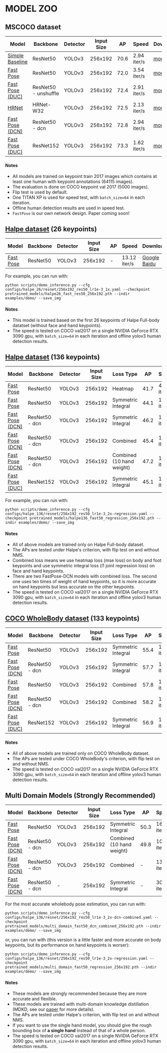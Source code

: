 # MODEL ZOO

## MSCOCO dataset 

| Model                    | Backbone | Detector | Input Size |     AP     | Speed |  Download | Config | Training Log |  
|--------------------------|----------|----------|------------|------------|-------|-----------|--------|--------------|
|[Simple Baseline](../configs/coco/resnet/256x192_res50_lr1e-3_1x-simple.yaml)    | ResNet50           | YOLOv3 | 256x192            | 70.6        | 2.94 iter/s | [model](https://drive.google.com/open?id=1nxyfUbvWDaaT9eDM7Y31ScSVPlGy6gfw) | [cfg](../configs/coco/resnet/256x192_res50_lr1e-3_1x-simple.yaml)    | [log](logs/simple_res50_256x192.log) |
|[Fast Pose](../configs/coco/resnet/256x192_res50_lr1e-3_1x.yaml)    | ResNet50           | YOLOv3 | 256x192            | 72.0        | 3.54 iter/s | [model](https://drive.google.com/open?id=1kQhnMRURFiy7NsdS8EFL-8vtqEXOgECn) | [cfg](../configs/coco/resnet/256x192_res50_lr1e-3_1x.yaml)    | [log](logs/fast_res50_256x192.log) |
|[Fast Pose (DUC)](../configs/coco/resnet/256x192_res50_lr1e-3_1x-duc.yaml)    | ResNet50 - unshuffle           | YOLOv3 | 256x192            | 72.4        | 2.91 iter/s | [model](https://drive.google.com/open?id=1RlnL_YnnmgOM4L9L2szFdUnTjwptqtL-) | [cfg](../configs/coco/resnet/256x192_res50_lr1e-3_1x-duc.yaml)    | [log](logs/fast_421_res50-shuffle_256x192.log) |
|[HRNet](../configs/coco/hrnet/256x192_w32_lr1e-3.yaml)    | HRNet-W32           | YOLOv3 | 256x192            | 72.5        | 2.13 iter/s | [model](https://drive.google.com/open?id=1i63BPlOnp2vSjIZ7ni4Yp3RCPQwqe922) | [cfg](../configs/coco/hrnet/256x192_w32_lr1e-3.yaml)    | [log](logs/hrnet_w32_256x192.log) |
|[Fast Pose (DCN)](../configs/coco/resnet/256x192_res50_lr1e-3_2x-dcn.yaml)    | ResNet50 - dcn           | YOLOv3 | 256x192            | 72.8        | 2.94 iter/s | [model](https://drive.google.com/open?id=1zUz9YIk6eALCbZrukxD7kQ554nhi1pVv) | [cfg](../configs/coco/resnet/256x192_res50_lr1e-3_2x-dcn.yaml)    | [log](logs/fast_dcn_res50_256x192.log) |
|[Fast Pose (DUC)](../configs/coco/resnet/256x192_res152_lr1e-3_1x-duc.yaml)    | ResNet152           | YOLOv3 | 256x192            | 73.3        | 1.62 iter/s | [model](https://drive.google.com/open?id=1kfyedqyn8exjbbNmYq8XGd2EooQjPtF9) | [cfg](../configs/coco/resnet/256x192_res152_lr1e-3_1x-duc.yaml)    | [log](logs/fast_421_res152_256x192.log) |

#### Notes
- All models are trained on keypoint train 2017 images which contains at least one human with keypoint annotations (64115 images).
- The evaluation is done on COCO keypoint val 2017 (5000 images).
- Flip test is used by default.
- One TITAN XP is used for speed test, with `batch_size=64` in each iteration.
- Offline human detection results are used in speed test.
- `FastPose` is our own network design. Paper coming soon!


## [Halpe dataset](https://github.com/Fang-Haoshu/Halpe-FullBody) (26 keypoints)

| Model                    | Backbone | Detector | Input Size |     AP     | Speed |  Download | Config |  
|--------------------------|----------|----------|------------|------------|-------|-----------|--------|
|[Fast Pose](../configs/halpe_26/resnet/256x192_res50_lr1e-3_1x.yaml)    | ResNet50           | YOLOv3 | 256x192            | -        | 13.12 iter/s | [Google](https://drive.google.com/file/d/1S-ROA28de-1zvLv-hVfPFJ5tFBYOSITb/view?usp=sharing) [Baidu](https://pan.baidu.com/s/1lvzMhoYgS6o6n8lVDx3GtQ) | [cfg](../configs/halpe_26/resnet/256x192_res50_lr1e-3_1x.yaml)    |

For example, you can run with:
```
python scripts/demo_inference.py --cfg configs/halpe_26/resnet/256x192_res50_lr1e-3_1x.yaml --checkpoint pretrained_models/halpe26_fast_res50_256x192.pth --indir examples/demo/ --save_img
```

#### Notes
- This model is trained based on the first 26 keypoints of Halpe Full-body datatset (without face and hand keypoints).
- The speed is tested on COCO val2017 on a single NVIDIA GeForce RTX 3090 gpu, with `batch_size=64` in each iteration and offline yolov3 human detection results.

## [Halpe dataset](https://github.com/Fang-Haoshu/Halpe-FullBody) (136 keypoints)

| Model                    | Backbone | Detector | Input Size | Loss Type |     AP     | Speed |  Download | Config |  
|--------------------------|----------|----------|------------|------------|------------|-------|-----------|--------|
|[Fast Pose](../configs/halpe_136/resnet/256x192_res50_lr1e-3_2x.yaml)    | ResNet50           | YOLOv3 | 256x192            | Heatmap | 41.7        | 4.37 iter/s | [Google](halpe136_fast50_256x192.pth) [Baidu](halpe136_fast50_256x192.pth) | [cfg](../configs/halpe_136/resnet/256x192_res50_lr1e-3_2x-regression.yaml)    |
|[Fast Pose](../configs/halpe_136/resnet/256x192_res50_lr1e-3_2x-regression.yaml)    | ResNet50           | YOLOv3 | 256x192            | Symmetric Integral | 44.1        | 16.50 iter/s | [Google](halpe136_fast50_regression_256x192.pth) [Baidu](halpe136_fast50_regression_256x192.pth) | [cfg](../configs/halpe_136/resnet/256x192_res50_lr1e-3_2x-regression.yaml)    |
|[Fast Pose (DCN)](../configs/halpe_136/resnet/256x192_res50_lr1e-3_2x-dcn-regression.yaml)    | ResNet50 - dcn           | YOLOv3 | 256x192            | Symmetric Integral | 46.2        | 16.58 iter/s | [Google](halpe136_fast50_dcn_regression_256x192.pth) [Baidu](halpe136_fast50_dcn_regression_256x192.pth) | [cfg](../configs/halpe_136/resnet/256x192_res50_lr1e-3_2x-dcn-regression.yaml)    |
|[Fast Pose (DCN)](../configs/halpe_136/resnet/256x192_res50_lr1e-3_2x-dcn-combined.yaml)    | ResNet50 - dcn           | YOLOv3 | 256x192            | Combined | 45.4        | 10.07 iter/s | [Google](halpe136_fast50_dcn_combined_256x192.pth) [Baidu](halpe136_fast50_dcn_combined_256x192.pth) | [cfg](../configs/halpe_136/resnet/256x192_res50_lr1e-3_2x-dcn-combined.yaml)    |
|[Fast Pose (DCN)](../configs/halpe_136/resnet/256x192_res50_lr1e-3_2x-dcn-combined.yaml)    | ResNet50 - dcn           | YOLOv3 | 256x192            | Combined (10 hand weight) | 47.2        | 10.07 iter/s | [Google](halpe136_fast50_dcn_combined_256x192_10handweight.pth) [Baidu](halpe136_fast50_dcn_combined_256x192_10handweight.pth) | [cfg](../configs/halpe_136/resnet/256x192_res50_lr1e-3_2x-dcn-combined.yaml)    |
|[Fast Pose (DUC)](../configs/halpe_136/resnet/256x192_res152_lr1e-3_1x-duc.yaml)    | ResNet152           | YOLOv3 | 256x192            | Symmetric Integral | 45.1        | 16.17 iter/s | [Google](halpe136_fast152_duc_regression_256x192.pth) [Baidu](halpe136_fast152_duc_regression_256x192.pth) | [cfg](../configs/halpe_136/resnet/256x192_res152_lr1e-3_1x-duc.yaml)    |

For example, you can run with:
```
python scripts/demo_inference.py --cfg configs/halpe_136/resnet/256x192_res50_lr1e-3_2x-regression.yaml --checkpoint pretrained_models/halpe136_fast50_regression_256x192.pth --indir examples/demo/ --save_img
```

#### Notes
- All of above models are trained only on Halpe Full-body dataset.
- The APs are tested under Halpe's criterion, with flip test on and without NMS.
- Combined loss means we use heatmap loss (mse loss) on body and foot keypoints and use symmetric integral loss (l1 joint regression loss) on face and hand keypoints.
- There are two FastPose-DCN models with combined loss. The second one uses ten times of weight of hand keypoints, so it is more accurate on hand keypoints but less accurate on the other keypoints.
- The speed is tested on COCO val2017 on a single NVIDIA GeForce RTX 3090 gpu, with `batch_size=64` in each iteration and offline yolov3 human detection results.

## [COCO WholeBody dataset](https://github.com/jin-s13/COCO-WholeBody) (133 keypoints)

| Model                    | Backbone | Detector | Input Size | Loss Type |     AP     | Speed |  Download | Config |  
|--------------------------|----------|----------|------------|------------|------------|-------|-----------|--------|
|[Fast Pose](../configs/coco_wholebody/resnet/256x192_res50_lr1e-3_2x-regression.yaml)    | ResNet50           | YOLOv3 | 256x192            | Symmetric Integral | 55.4        | 17.42 iter/s | [Google](coco_wholebody133_fast50_regression_256x192.pth) [Baidu](coco_wholebody133_fast50_regression_256x192.pth) | [cfg](../configs/coco_wholebody/resnet/256x192_res50_lr1e-3_2x-regression.yaml)    |
|[Fast Pose (DCN)](../configs/coco_wholebody/resnet/256x192_res50_lr1e-3_2x-dcn-regression.yaml)    | ResNet50 - dcn           | YOLOv3 | 256x192            | Symmetric Integral | 57.7        | 16.70 iter/s | [Google](coco_wholebody133_fast50_dcn_regression_256x192.pth) [Baidu](coco_wholebody133_fast50_dcn_regression_256x192.pth) | [cfg](../configs/coco_wholebody/resnet/256x192_res50_lr1e-3_2x-combined.yaml)    |
|[Fast Pose](../configs/coco_wholebody/resnet/256x192_res50_lr1e-3_2x-combined.yaml)    | ResNet50           | YOLOv3 | 256x192            | Combined | 57.8        | 10.28 iter/s | [Google](coco_wholebody133_fast50_combined_256x192.pth) [Baidu](coco_wholebody133_fast50_combined_256x192.pth) | [cfg](../configs/coco_wholebody/resnet/256x192_res50_lr1e-3_2x-combined.yaml)    |
|[Fast Pose (DCN)](../configs/coco_wholebody/resnet/256x192_res50_lr1e-3_2x-dcn-combined.yaml)    | ResNet50 - dcn           | YOLOv3 | 256x192            | Combined | 58.2        | 10.22 iter/s | [Google](coco_wholebody133_fast50_dcn_combined_256x192.pth) [Baidu](coco_wholebody133_fast50_dcn_combined_256x192.pth) | [cfg](../configs/coco_wholebody/resnet/256x192_res50_lr1e-3_2x-dcn-combined.yaml)    |
|[Fast Pose (DUC)](../configs/coco_wholebody/resnet/256x192_res152_lr1e-3_1x-duc.yaml)    | ResNet152           | YOLOv3 | 256x192            | Symmetric Integral | 56.9        | 15.72 iter/s | [Google](coco_wholebody133_fast152_duc_regression_256x192.pth) [Baidu](coco_wholebody133_fast152_duc_regression_256x192.pth) | [cfg](../configs/coco_wholebody/resnet/256x192_res152_lr1e-3_1x-duc.yaml)    |

#### Notes
- All of above models are trained only on COCO WholeBody dataset.
- The APs are tested under COCO WholeBody's criterion, with flip test on and without NMS.
- The speed is tested on COCO val2017 on a single NVIDIA GeForce RTX 3090 gpu, with `batch_size=64` in each iteration and offline yolov3 human detection results.

## Multi Domain Models **(Strongly Recommended)**
| Model                    | Backbone | Detector | Input Size | Loss Type |     AP     | Speed |  Download | Config | #keypoints |  
|--------------------------|----------|----------|------------|------------|------------|-------|-----------|--------|--------------|
|[Fast Pose](../configs/halpe_coco_wholebody_136/resnet/256x192_res50_lr1e-3_2x-regression.yaml)    | ResNet50           | YOLOv3 | 256x192            | Symmetric Integral | 50.3        | 16.28 iter/s | [Google](multi_domain_fast50_regression_256x192.pth) [Baidu](multi_domain_fast50_regression_256x192.pth) | [cfg](../configs/halpe_136/resnet/256x192_res50_lr1e-3_2x-regression.yaml)    | 136 |
|[Fast Pose (DCN)](../configs/halpe_136/resnet/256x192_res50_lr1e-3_2x-dcn-combined.yaml)    | ResNet50 - dcn           | YOLOv3 | 256x192            | Combined (10 hand weight) | 49.8        | 10.35 iter/s | [Google](multi_domain_fast50_dcn_combined_256x192.pth) [Baidu](multi_domain_fast50_dcn_combined_256x192.pth) | [cfg](../configs/halpe_136/resnet/256x192_res50_lr1e-3_2x-dcn-combined.yaml)    | 136 |
|[Fast Pose (DCN)](../configs/halpe_68_noface/resnet/256x192_res50_lr1e-3_2x-dcn-combined.yaml)    | ResNet50 - dcn           | YOLOv3 | 256x192            | Combined | -        | 13.88 iter/s | [Google](noface_fast50_dcn_combined_256x192.pth) [Baidu](noface_fast50_dcn_combined_256x192.pth) | [cfg](../configs/halpe_68_noface/resnet/256x192_res50_lr1e-3_2x-dcn-combined.yaml)    | 68 (no face) |
|[Fast Pose (DCN)](../configs/single_hand/resnet/256x192_res50_lr1e-3_2x-dcn-regression.yaml)    | ResNet50 - dcn           | - | 256x192            | Symmetric Integral | -        | 30.20 iter/s | [Google](singlehand_fast50_dcn_regression_256x192.pth) [Baidu](singlehand_fast50_dcn_regression_256x192.pth) | [cfg](../configs/single_hand/resnet/256x192_res50_lr1e-3_2x-dcn-regression.yaml)    | 21 (single hand) |

For the most accurate wholebody pose estimation, you can run with:
```
python scripts/demo_inference.py --cfg configs/halpe_136/resnet/256x192_res50_lr1e-3_2x-dcn-combined.yaml --checkpoint pretrained_models/multi_domain_fast50_dcn_combined_256x192.pth --indir examples/demo/ --save_img
```
or, you can run with (this version is a little faster and more accurate on body keypoints, but its performance on hand keypoints is worser):
```
python scripts/demo_inference.py --cfg configs/halpe_136/resnet/256x192_res50_lr1e-3_2x-regression.yaml --checkpoint pretrained_models/multi_domain_fast50_regression_256x192.pth --indir examples/demo/ --save_img
```

#### Notes
- These models are strongly recommended because they are more accurate and flexible.
- These models are trained with multi-domain knowledge distillation (MDKD, see our [paper]() for more details).
- The APs are tested under Halpe's criterion, with flip test on and without NMS.
- If you want to use the single hand model, you should give the rough bounding box of **a single hand** instead of that of a whole person.
- The speed is tested on COCO val2017 on a single NVIDIA GeForce RTX 3090 gpu, with `batch_size=64` in each iteration and offline yolov3 human detection results.
